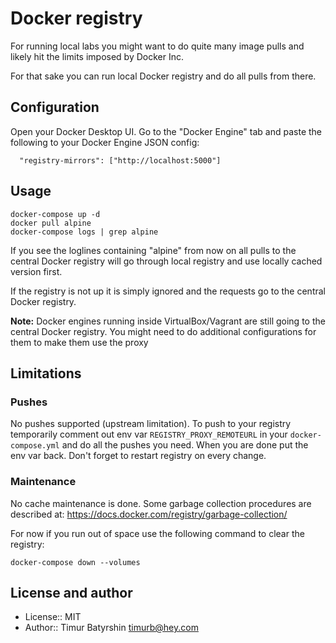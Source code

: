 # Docker registry

For running local labs you might want to do quite many image pulls and likely hit the limits imposed by Docker Inc.

For that sake you can run local Docker registry and do all pulls from there.

## Configuration

Open your Docker Desktop UI. Go to the "Docker Engine" tab and paste the following to your Docker Engine JSON config:
```
  "registry-mirrors": ["http://localhost:5000"]
```

## Usage

```
docker-compose up -d
docker pull alpine
docker-compose logs | grep alpine
```

If you see the loglines containing "alpine" from now on all pulls to the central Docker registry will go through local registry and use locally cached version first.

If the registry is not up it is simply ignored and the requests go to the central Docker registry.

**Note:** Docker engines running inside VirtualBox/Vagrant are still going to the central Docker registry. You might need to do additional configurations for them to make them use the proxy

## Limitations
### Pushes
No pushes supported (upstream limitation). To push to your registry temporarily comment out env var `REGISTRY_PROXY_REMOTEURL` in your `docker-compose.yml` and do all the pushes you need. When you are done put the env var back. Don't forget to restart registry on every change.

### Maintenance
No cache maintenance is done. Some garbage collection procedures are described at: https://docs.docker.com/registry/garbage-collection/

For now if you run out of space use the following command to clear the registry:
```
docker-compose down --volumes
```

## License and author
* License:: MIT
* Author:: Timur Batyrshin <timurb@hey.com>
